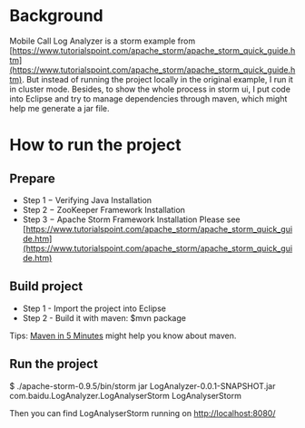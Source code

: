 # Background
Mobile Call Log Analyzer is a storm example from [https://www.tutorialspoint.com/apache_storm/apache_storm_quick_guide.htm](https://www.tutorialspoint.com/apache_storm/apache_storm_quick_guide.htm).
But instead of running the project locally in the original example, I run it in cluster mode. Besides, to show the whole process in storm ui, I put code into Eclipse and try to manage dependencies through maven, which might help me generate a jar file.

# How to run the project
## Prepare
* Step 1 − Verifying Java Installation
* Step 2 − ZooKeeper Framework Installation
* Step 3 − Apache Storm Framework Installation
Please see [https://www.tutorialspoint.com/apache_storm/apache_storm_quick_guide.htm](https://www.tutorialspoint.com/apache_storm/apache_storm_quick_guide.htm)


## Build project
* Step 1 - Import the project into Eclipse
* Step 2 - Build it with maven: $mvn package

Tips: [Maven in 5 Minutes](http://maven.apache.org/guides/getting-started/maven-in-five-minutes.html) might help you know about maven.
## Run the project
$ ./apache-storm-0.9.5/bin/storm jar LogAnalyzer-0.0.1-SNAPSHOT.jar com.baidu.LogAnalyzer.LogAnalyserStorm LogAnalyserStorm

Then you can find LogAnalyserStorm running on [http://localhost:8080/](http://localhost:8080/)

